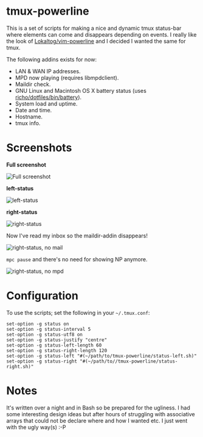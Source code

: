 # tmux-powerline
This is a set of scripts for making a nice and dynamic tmux status-bar where elements can come and disappears depending on events. I really like the look of [Lokaltog/vim-powerline](https://github.com/Lokaltog/vim-powerline) and I decided I wanted the same for tmux.

The following addins exists for now:
* LAN & WAN IP addresses.
* MPD now playing (requires libmpdclient).
* Maildir check.
* GNU Linux and Macintosh OS X battery status (uses [richo/dotfiles/bin/battery](https://github.com/richoH/dotfiles/blob/master/bin/battery)).
* System load and uptime.
* Date and time.
* Hostname.
* tmux info.

# Screenshots
**Full screenshot**

![Full screenshot](https://github.com/erikw/tmux-powerline/raw/master/img/full.png)

**left-status**

![left-status](https://github.com/erikw/tmux-powerline/raw/master/img/left-status.png)

**right-status**

![right-status](https://github.com/erikw/tmux-powerline/raw/master/img/right-status.png)

Now I've read my inbox so the maildir-addin disappears!

![right-status, no mail](https://github.com/erikw/tmux-powerline/raw/master/img/right-status_no_mail.png)

`mpc pause` and there's no need for showing NP anymore.

![right-status, no mpd](https://github.com/erikw/tmux-powerline/raw/master/img/right-status_no_mpd.png)

# Configuration
To use the scripts; set the following in your `~/.tmux.conf`:

	set-option -g status on
	set-option -g status-interval 5
	set-option -g status-utf8 on
	set-option -g status-justify "centre"
	set-option -g status-left-length 60
	set-option -g status-right-length 120
	set-option -g status-left "#(~/path/to/tmux-powerline/status-left.sh)"
	set-option -g status-right "#(~/path/to//tmux-powerline/status-right.sh)"

# Notes
It's written over a night and in Bash so be prepared for the ugliness. I had some interesting design ideas but after hours of struggling with associative arrays that could not be declare where and how I wanted etc. I just went with the ugly way(s) :-P
